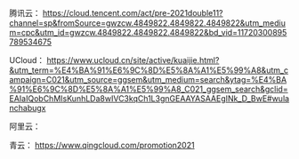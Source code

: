 腾讯云：
https://cloud.tencent.com/act/pre-2021double11?channel=sp&fromSource=gwzcw.4849822.4849822.4849822&utm_medium=cpc&utm_id=gwzcw.4849822.4849822.4849822&bd_vid=11720300895789534675

UCloud：
https://www.ucloud.cn/site/active/kuaijie.html?&utm_term=%E4%BA%91%E6%9C%8D%E5%8A%A1%E5%99%A8&utm_campaign=C021&utm_source=ggsem&utm_medium=search&ytag=%E4%BA%91%E6%9C%8D%E5%8A%A1%E5%99%A8_C021_ggsem_search&gclid=EAIaIQobChMIsKunhLDa8wIVC3kqCh1L3gnGEAAYASAAEgINk_D_BwE#wulanchabugx

阿里云：

青云：
https://www.qingcloud.com/promotion2021